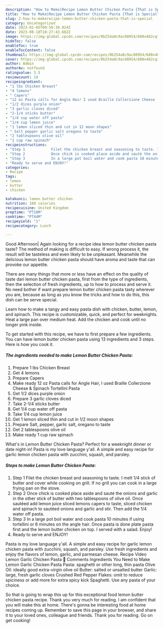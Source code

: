 ```yaml
---
description: "How to Make|Recipe Lemon Butter Chicken Pasta {That is Special"
title: "How to Make|Recipe Lemon Butter Chicken Pasta {That is Special"
slug: 2-how-to-makerecipe-lemon-butter-chicken-pasta-that-is-special
category: Uncategorized
date: 2023-01-05T09:59:38.024Z
date: 2023-08-18T18:27:43.682Z
image: https://img-global.cpcdn.com/recipes/0b254a8c9ac08954/680x482cq70/lemon-butter-chicken-pasta-recipe-main-photo.jpg
hideToc: false
enableToc: true
enableTocContent: false
thumbnail: https://img-global.cpcdn.com/recipes/0b254a8c9ac08954/680x482cq70/lemon-butter-chicken-pasta-recipe-main-photo.jpg
cover: https://img-global.cpcdn.com/recipes/0b254a8c9ac08954/680x482cq70/lemon-butter-chicken-pasta-recipe-main-photo.jpg
author: Admin
authorAv: notfound
ratingvalue: 3.5
reviewcount: 19
recipeingredient:
- "1 lbs Chicken Breast"
- "4 lemons"
- " Capers"
- "12 oz Pasta calls for Angle Hair I used Braille Collerzione Cheese  Spinach Tortellini Pasta"
- "1/2 dices purple onion"
- "3 garlic cloves diced"
- "2-1/4 sticks butter"
- "1/4 cup water off pasta"
- "1/4 cup lemon juice"
- "1 lemon sliced thin and cut in 12 moon shapes"
- " Salt pepper garlic salt oregano to taste"
- "2 tablespoons olive oil"
- "1 cup raw spinach"
recipeinstructions:
- "Step 1            Filet the chicken breast and seasoning to taste. I melt 1/4 stick of butter and cover while cooking on grill. If no grill you can cook in a large frying pan on the stove."
- "Step 2            Once chick is cooked place aside and sauté the onions and garlic in the other stick of butter with two tablespoons of olive oil. Once sautéed add lemon juice sliced lemons capers to taste, sliced chicken and spinach to sautéed onions and garlic and stir. Then add the 1/4 water off pasta."
- "Step 3            In a large pot boil water and cook pasta 10 minutes if using tortellini or 6 minutes on the angle hair. Once pasta is done plate pasta first and the lemon butter chicken on top. I served with a salad. Enjoy!"
- "Ready to serve and ENJOY!"
categories:
- Recipe
tags:
- lemon
- butter
- chicken

katakunci: lemon butter chicken 
nutrition: 160 calories
recipecuisine: United Kingdom
preptime: "PT18M"
cooktime: "PT44M"
recipeyield: "1"
recipecategory: Lunch

---
```



Good Afternoon| Again looking for a recipe idea lemon butter chicken pasta taste? The method of making is difficult to easy. If wrong process it, the result will be tasteless and even likely to be unpleasant. Meanwhile the delicious lemon butter chicken pasta should have aroma and taste that can provoke our appetite.






There are many things that more or less have an effect on the quality of taste dari lemon butter chicken pasta, first from the type of ingredients, then the selection of fresh ingredients, up to how to process and serve it. No need bother if want prepare lemon butter chicken pasta tasty wherever you are, because as long as you know the tricks and how to do this, this dish can be serve  special.


Learn how to make a tangy and easy pasta dish with chicken, butter, lemon, and spinach. This recipe is customizable, quick, and perfect for weeknights. Heat a large pan over medium heat. Add the chicken and cook until no longer pink inside.


To get started with this recipe, we have to first prepare a few ingredients. You can have lemon butter chicken pasta using 13 ingredients and 3 steps. Here is how you cook it.

<!--inarticleads1-->

##### The ingredients needed to make Lemon Butter Chicken Pasta:

1. Prepare 1 lbs Chicken Breast
1. Get 4 lemons
1. Prepare  Capers
1. Make ready 12 oz Pasta calls for Angle Hair, I used Braille Collerzione Cheese &amp; Spinach Tortellini Pasta
1. Get 1/2 dices purple onion
1. Prepare 3 garlic cloves diced
1. Take 2-1/4 sticks butter
1. Get 1/4 cup water off pasta
1. Take 1/4 cup lemon juice
1. Get 1 lemon sliced thin and cut in 1/2 moon shapes
1. Prepare  Salt, pepper, garlic salt, oregano to taste
1. Get 2 tablespoons olive oil
1. Make ready 1 cup raw spinach


What&#39;s in Lemon Butter Chicken Pasta? Perfect for a weeknight dinner or date night-in! Pasta is my love language y&#39;all. A simple and easy recipe for garlic lemon chicken pasta with zucchini, squash, and parsley. 

<!--inarticleads2-->

##### Steps to make Lemon Butter Chicken Pasta:

1. Step 1            Filet the chicken breast and seasoning to taste. I melt 1/4 stick of butter and cover while cooking on grill. If no grill you can cook in a large frying pan on the stove.
1. Step 2            Once chick is cooked place aside and sauté the onions and garlic in the other stick of butter with two tablespoons of olive oil. Once sautéed add lemon juice sliced lemons capers to taste, sliced chicken and spinach to sautéed onions and garlic and stir. Then add the 1/4 water off pasta.
1. Step 3            In a large pot boil water and cook pasta 10 minutes if using tortellini or 6 minutes on the angle hair. Once pasta is done plate pasta first and the lemon butter chicken on top. I served with a salad. Enjoy!
1. Ready to serve and ENJOY!

Pasta is my love language y&#39;all. A simple and easy recipe for garlic lemon chicken pasta with zucchini, squash, and parsley. Use fresh ingredients and enjoy the flavors of lemon, garlic, and parmesan cheese. Recipe Video Lemon Garlic Chicken Pasta 💬 Comments Ingredients You Need to Make Lemon Garlic Chicken Pasta Pasta: spaghetti or other long, thin pasta Olive Oil: ideally good extra-virgin olive oil Butter: salted or unsalted butter Garlic: large, fresh garlic cloves Crushed Red Pepper Flakes: omit to reduce spiciness or add more for extra spicy kick Spaghetti. Use any pasta of your choice. 

So that is going to wrap this up for this exceptional food lemon butter chicken pasta recipe. Thank you very much for reading. I am confident that you will make this at home. There's gonna be interesting food at home recipes coming up. Remember to save this page in your browser, and share it to your loved ones, colleague and friends. Thank you for reading. Go on get cooking!
